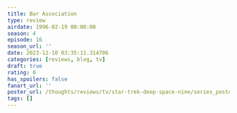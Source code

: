 ```yaml
---
title: Bar Association
type: review
airdate: 1996-02-19 00:00:00
season: 4
episode: 16
season_url: ''
date: 2023-12-10 03:35:11.314706
categories: [reviews, blog, tv]
draft: true
rating: 0
has_spoilers: false
fanart_url: ''
poster_url: /thoughts/reviews/tv/star-trek-deep-space-nine/series_poster.jpg
tags: []
---
```


